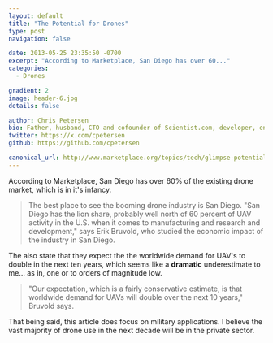 ```yaml
---
layout: default
title: "The Potential for Drones"
type: post
navigation: false

date: 2013-05-25 23:35:50 -0700
excerpt: "According to Marketplace, San Diego has over 60..."
categories:
  - Drones

gradient: 2
image: header-6.jpg
details: false

author: Chris Petersen
bio: Father, husband, CTO and cofounder of Scientist.com, developer, entrepreneur and technologist.
twitter: https://x.com/cpetersen
github: https://github.com/cpetersen

canonical_url: http://www.marketplace.org/topics/tech/glimpse-potential-drone-industry#.UZ8ZVa8GUOY.twitter
---
```



According to Marketplace, San Diego has over 60% of the existing drone market, which is in it's infancy.

 > The best place to see the booming drone industry is San Diego. "San Diego has the lion share, probably well north of 60 percent of UAV activity in the U.S. when it comes to manufacturing and research and development," says Erik Bruvold, who studied the economic impact of the industry in San Diego.

 The also state that they expect the the worldwide demand for UAV's to double in the next ten years, which seems like a __dramatic__ underestimate to me… as in, one or to orders of magnitude low.

 >  "Our expectation, which is a fairly conservative estimate, is that worldwide demand for UAVs will double over the next 10 years," Bruvold says.

 That being said, this article does focus on military applications. I believe the vast majority of drone use in the next decade will be in the private sector.


